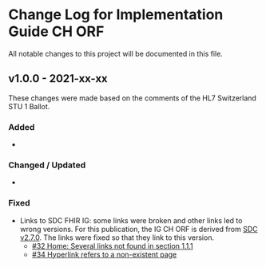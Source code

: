 # Change Log for Implementation Guide CH ORF
All notable changes to this project will be documented in this file.   

## v1.0.0 - 2021-xx-xx
These changes were made based on the comments of the HL7 Switzerland STU 1 Ballot.

### Added
* 

   
### Changed / Updated
* 

 
### Fixed
* Links to SDC FHIR IG: some links were broken and other links led to wrong versions. For this publication, the IG CH ORF is derived from [SDC v2.7.0](http://hl7.org/fhir/uv/sdc/2019May/). The links were fixed so that they link to this version.
   * [#32 Home: Several links not found in section 1.1.1](https://github.com/hl7ch/ch-orf/issues/32)
   * [#34 Hyperlink refers to a non-existent page](https://github.com/hl7ch/ch-orf/issues/34)